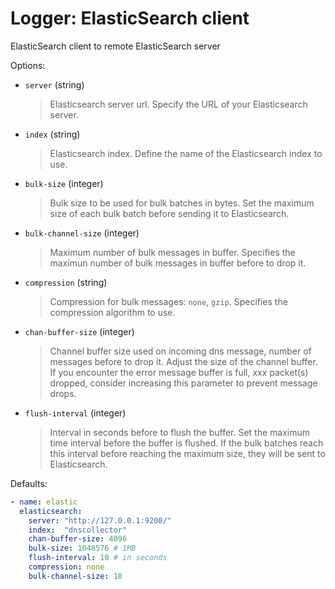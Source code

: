 
# Logger: ElasticSearch client

ElasticSearch client to remote ElasticSearch server

Options:

* `server` (string)
  > Elasticsearch server url.
  > Specify the URL of your Elasticsearch server.

* `index` (string)
  > Elasticsearch index.
  > Define the name of the Elasticsearch index to use.

* `bulk-size` (integer)
  > Bulk size to be used for bulk batches in bytes.
  > Set the maximum size of each bulk batch before sending it to Elasticsearch.

* `bulk-channel-size` (integer)
  > Maximum number of bulk messages in buffer.
  > Specifies the maximun number of bulk messages in buffer before to drop it.

* `compression`  (string)
  > Compression for bulk messages: `none`, `gzip`.
  > Specifies the compression algorithm to use.

* `chan-buffer-size` (integer)
  > Channel buffer size used on incoming dns message, number of messages before to drop it.
  > Adjust the size of the channel buffer. If you encounter the error message buffer is full, xxx packet(s) dropped, consider increasing this parameter to prevent message drops.

* `flush-interval` (integer)
  > Interval in seconds before to flush the buffer.
  > Set the maximum time interval before the buffer is flushed. If the bulk batches reach this interval before reaching the maximum size, they will be sent to Elasticsearch.

Defaults:

```yaml
- name: elastic
  elasticsearch:
    server: "http://127.0.0.1:9200/"
    index:  "dnscollector"
    chan-buffer-size: 4096
    bulk-size: 1048576 # 1MB
    flush-interval: 10 # in seconds
    compression: none
    bulk-channel-size: 10
```
